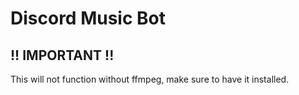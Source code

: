 # Discord Music Bot

## !! IMPORTANT !!
This will not function without ffmpeg, make sure to have it installed.
